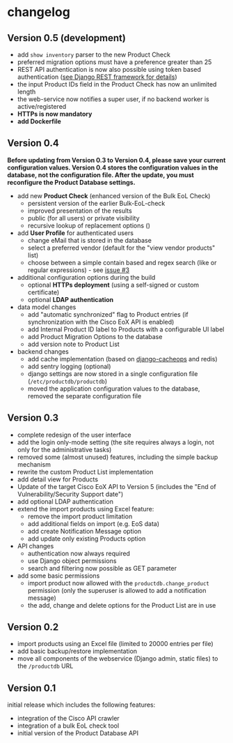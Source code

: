 # changelog

## Version 0.5 (development)

* add ```show inventory``` parser to the new Product Check
* preferred migration options must have a preference greater than 25
* REST API authentication is now also possible using token based authentication ([see Django REST framework for details](http://www.django-rest-framework.org/api-guide/authentication/#tokenauthentication))
* the input Product IDs field in the Product Check has now an unlimited length
* the web-service now notifies a super user, if no backend worker is active/registered
* **HTTPs is now mandatory**
* **add Dockerfile**

## Version 0.4

**Before updating from Version 0.3 to Version 0.4, please save your current configuration values. Version 0.4 
stores the configuration values in the database, not the configuration file. After the update, you must reconfigure 
the Product Database settings.**

* add new **Product Check** (enhanced version of the Bulk EoL Check)
  * persistent version of the earlier Bulk-EoL-check
  * improved presentation of the results
  * public (for all users) or private visibility
  * recursive lookup of replacement options ()
* add **User Profile** for authenticated users
  * change eMail that is stored in the database
  * select a preferred vendor (default for the "view vendor products" list)
  * choose between a simple contain based and regex search (like or regular expressions) - see [issue #3](https://github.com/hoelsner/product-database/issues/3)
* additional configuration options during the build
  * optional **HTTPs deployment** (using a self-signed or custom certificate)
  * optional **LDAP authentication**
* data model changes
  * add "automatic synchronized" flag to Product entries (if synchronization with the Cisco EoX API is enabled)
  * add Internal Product ID label to Products with a configurable UI label
  * add Product Migration Options to the database
  * add version note to Product List
* backend changes
  * add cache implementation (based on [django-cacheops](https://github.com/Suor/django-cacheops) and redis)
  * add sentry logging (optional)
  * django settings are now stored in a single configuration file (```/etc/productdb/productdb```)
  * moved the application configuration values to the database, removed the separate configuration file

## Version 0.3

* complete redesign of the user interface
* add the login only-mode setting (the site requires always a login, not only for the administrative tasks)
* removed some (almost unused) features, including the simple backup mechanism
* rewrite the custom Product List implementation
* add detail view for Products
* Update of the target Cisco EoX API to Version 5 (includes the "End of Vulnerability/Security Support date")
* add optional LDAP authentication
* extend the import products using Excel feature:
  * remove the import product limitation
  * add additional fields on import (e.g. EoS data)
  * add create Notification Message option
  * add update only existing Products option
* API changes
  * authentication now always required
  * use Django object permissions
  * search and filtering now possible as GET parameter
* add some basic permissions
  * import product now allowed with the `productdb.change_product` permission (only the superuser is allowed to add a notification message)
  * the add, change and delete options for the Product List are in use

## Version 0.2

* import products using an Excel file (limited to 20000 entries per file)
* add basic backup/restore implementation
* move all components of the webservice (Django admin, static files) to the `/productdb` URL

## Version 0.1

initial release which includes the following features:

* integration of the Cisco API crawler
* integration of a bulk EoL check tool
* initial version of the Product Database API

